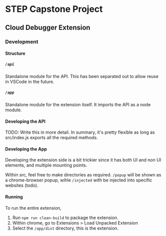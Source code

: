 # STEP Capstone Project
## Cloud Debugger Extension

### Development
#### Structure

##### `/api`
Standalone module for the API. This has been separated out to allow reuse in VSCode in the future. 

##### `/app`
Standalone module for the extension itself. It imports the API as a node module.

#### Developing the API
TODO: Write this in more detail. In summary, it's pretty flexible as long as src/index.js exports all the required methods.

#### Developing the App
Developing the extension side is a bit trickier since it has both UI and non UI elements, and multiple mounting points.

Within src, feel free to make directories as required. `/popup` will be shown as a chrome-browser popup, wihle `/injected` with be injected into specific websites (todo).

#### Running
To run the entire extension, 
1. Run `npm run clean-build` to package the extension.
2. Within chrome, go to Extensions > Load Unpacked Extension
3. Select the `/app/dist` directory, this is the extension.


